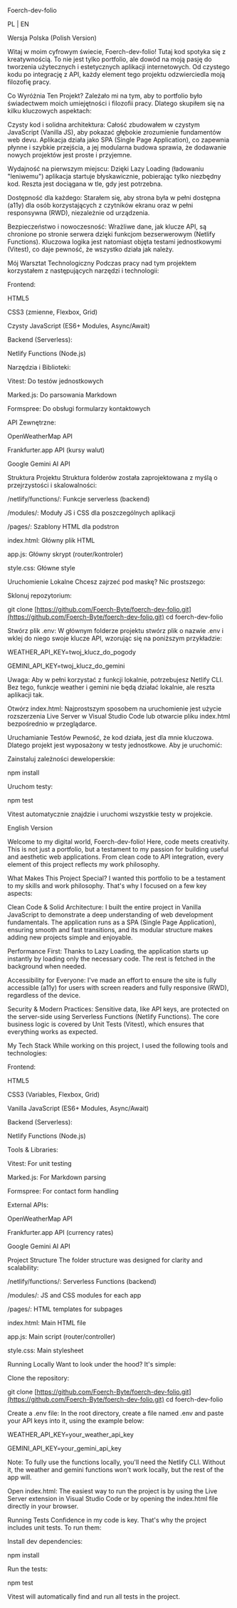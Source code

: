 Foerch-dev-folio

PL | EN

Wersja Polska (Polish Version)

Witaj w moim cyfrowym świecie, Foerch-dev-folio!
Tutaj kod spotyka się z kreatywnością. To nie jest tylko portfolio, ale dowód na moją pasję do tworzenia użytecznych i estetycznych aplikacji internetowych. Od czystego kodu po integrację z API, każdy element tego projektu odzwierciedla moją filozofię pracy.

Co Wyróżnia Ten Projekt?
Zależało mi na tym, aby to portfolio było świadectwem moich umiejętności i filozofii pracy. Dlatego skupiłem się na kilku kluczowych aspektach:

Czysty kod i solidna architektura: Całość zbudowałem w czystym JavaScript (Vanilla JS), aby pokazać głębokie zrozumienie fundamentów web devu. Aplikacja działa jako SPA (Single Page Application), co zapewnia płynne i szybkie przejścia, a jej modularna budowa sprawia, że dodawanie nowych projektów jest proste i przyjemne.

Wydajność na pierwszym miejscu: Dzięki Lazy Loading (ładowaniu "leniwemu") aplikacja startuje błyskawicznie, pobierając tylko niezbędny kod. Reszta jest dociągana w tle, gdy jest potrzebna.

Dostępność dla każdego: Starałem się, aby strona była w pełni dostępna (a11y) dla osób korzystających z czytników ekranu oraz w pełni responsywna (RWD), niezależnie od urządzenia.

Bezpieczeństwo i nowoczesność: Wrażliwe dane, jak klucze API, są chronione po stronie serwera dzięki funkcjom bezserwerowym (Netlify Functions). Kluczowa logika jest natomiast objęta testami jednostkowymi (Vitest), co daje pewność, że wszystko działa jak należy.

Mój Warsztat Technologiczny
Podczas pracy nad tym projektem korzystałem z następujących narzędzi i technologii:

Frontend:

HTML5

CSS3 (zmienne, Flexbox, Grid)

Czysty JavaScript (ES6+ Modules, Async/Await)

Backend (Serverless):

Netlify Functions (Node.js)

Narzędzia i Biblioteki:

Vitest: Do testów jednostkowych

Marked.js: Do parsowania Markdown

Formspree: Do obsługi formularzy kontaktowych

API Zewnętrzne:

OpenWeatherMap API

Frankfurter.app API (kursy walut)

Google Gemini AI API

Struktura Projektu
Struktura folderów została zaprojektowana z myślą o przejrzystości i skalowalności:

/netlify/functions/: Funkcje serverless (backend)

/modules/: Moduły JS i CSS dla poszczególnych aplikacji

/pages/: Szablony HTML dla podstron

index.html: Główny plik HTML

app.js: Główny skrypt (router/kontroler)

style.css: Główne style

Uruchomienie Lokalne
Chcesz zajrzeć pod maskę? Nic prostszego:

Sklonuj repozytorium:

git clone [https://github.com/Foerch-Byte/foerch-dev-folio.git](https://github.com/Foerch-Byte/foerch-dev-folio.git)
cd foerch-dev-folio

Stwórz plik .env:
W głównym folderze projektu stwórz plik o nazwie .env i wklej do niego swoje klucze API, wzorując się na poniższym przykładzie:

WEATHER_API_KEY=twoj_klucz_do_pogody

GEMINI_API_KEY=twoj_klucz_do_gemini

Uwaga: Aby w pełni korzystać z funkcji lokalnie, potrzebujesz Netlify CLI. Bez tego, funkcje weather i gemini nie będą działać lokalnie, ale reszta aplikacji tak.

Otwórz index.html:
Najprostszym sposobem na uruchomienie jest użycie rozszerzenia Live Server w Visual Studio Code lub otwarcie pliku index.html bezpośrednio w przeglądarce.

Uruchamianie Testów
Pewność, że kod działa, jest dla mnie kluczowa. Dlatego projekt jest wyposażony w testy jednostkowe. Aby je uruchomić:

Zainstaluj zależności deweloperskie:

npm install

Uruchom testy:

npm test

Vitest automatycznie znajdzie i uruchomi wszystkie testy w projekcie.

English Version

Welcome to my digital world, Foerch-dev-folio!
Here, code meets creativity. This is not just a portfolio, but a testament to my passion for building useful and aesthetic web applications. From clean code to API integration, every element of this project reflects my work philosophy.

What Makes This Project Special?
I wanted this portfolio to be a testament to my skills and work philosophy. That's why I focused on a few key aspects:

Clean Code & Solid Architecture: I built the entire project in Vanilla JavaScript to demonstrate a deep understanding of web development fundamentals. The application runs as a SPA (Single Page Application), ensuring smooth and fast transitions, and its modular structure makes adding new projects simple and enjoyable.

Performance First: Thanks to Lazy Loading, the application starts up instantly by loading only the necessary code. The rest is fetched in the background when needed.

Accessibility for Everyone: I've made an effort to ensure the site is fully accessible (a11y) for users with screen readers and fully responsive (RWD), regardless of the device.

Security & Modern Practices: Sensitive data, like API keys, are protected on the server-side using Serverless Functions (Netlify Functions). The core business logic is covered by Unit Tests (Vitest), which ensures that everything works as expected.

My Tech Stack
While working on this project, I used the following tools and technologies:

Frontend:

HTML5

CSS3 (Variables, Flexbox, Grid)

Vanilla JavaScript (ES6+ Modules, Async/Await)

Backend (Serverless):

Netlify Functions (Node.js)

Tools & Libraries:

Vitest: For unit testing

Marked.js: For Markdown parsing

Formspree: For contact form handling

External APIs:

OpenWeatherMap API

Frankfurter.app API (currency rates)

Google Gemini AI API

Project Structure
The folder structure was designed for clarity and scalability:

/netlify/functions/: Serverless Functions (backend)

/modules/: JS and CSS modules for each app

/pages/: HTML templates for subpages

index.html: Main HTML file

app.js: Main script (router/controller)

style.css: Main stylesheet

Running Locally
Want to look under the hood? It's simple:

Clone the repository:

git clone [https://github.com/Foerch-Byte/foerch-dev-folio.git](https://github.com/Foerch-Byte/foerch-dev-folio.git)
cd foerch-dev-folio

Create a .env file:
In the root directory, create a file named .env and paste your API keys into it, using the example below:

WEATHER_API_KEY=your_weather_api_key

GEMINI_API_KEY=your_gemini_api_key

Note: To fully use the functions locally, you'll need the Netlify CLI. Without it, the weather and gemini functions won't work locally, but the rest of the app will.

Open index.html:
The easiest way to run the project is by using the Live Server extension in Visual Studio Code or by opening the index.html file directly in your browser.

Running Tests
Confidence in my code is key. That's why the project includes unit tests. To run them:

Install dev dependencies:

npm install

Run the tests:

npm test

Vitest will automatically find and run all tests in the project.
